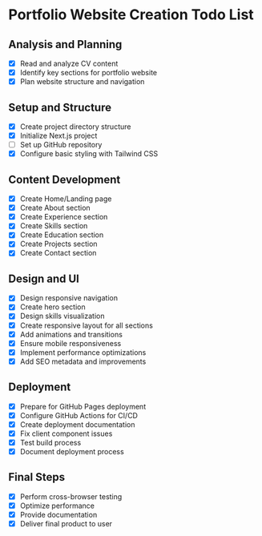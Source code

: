 # Portfolio Website Creation Todo List

## Analysis and Planning
- [x] Read and analyze CV content
- [x] Identify key sections for portfolio website
- [x] Plan website structure and navigation

## Setup and Structure
- [x] Create project directory structure
- [x] Initialize Next.js project
- [ ] Set up GitHub repository
- [x] Configure basic styling with Tailwind CSS

## Content Development
- [x] Create Home/Landing page
- [x] Create About section
- [x] Create Experience section
- [x] Create Skills section
- [x] Create Education section
- [x] Create Projects section
- [x] Create Contact section

## Design and UI
- [x] Design responsive navigation
- [x] Create hero section
- [x] Design skills visualization
- [x] Create responsive layout for all sections
- [x] Add animations and transitions
- [x] Ensure mobile responsiveness
- [x] Implement performance optimizations
- [x] Add SEO metadata and improvements

## Deployment
- [x] Prepare for GitHub Pages deployment
- [x] Configure GitHub Actions for CI/CD
- [x] Create deployment documentation
- [x] Fix client component issues
- [x] Test build process
- [x] Document deployment process

## Final Steps
- [x] Perform cross-browser testing
- [x] Optimize performance
- [x] Provide documentation
- [x] Deliver final product to user
